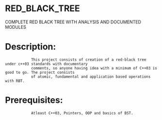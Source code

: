 # RED_BLACK_TREE
COMPLETE RED BLACK TREE WITH ANALYSIS AND DOCUMENTED MODULES


# Description: 
                This project consists of creation of a red-black tree under c++03 standards with documentary
                comments, so anyone having idea with a minimum of C++03 is good to go. The project consists
                of atomic, fundamental and application based operations with RBT. 
                
# Prerequisites: 
                Atleast C++03, Pointers, OOP and basics of BST.
